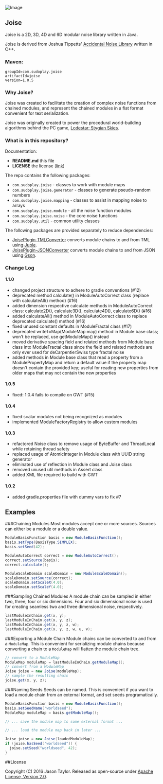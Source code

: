 ![Image](http://www.sudoplaygames.com/lss/screen-01.png)

## Joise
Joise is a 2D, 3D, 4D and 6D modular noise library written in Java.

Joise is derived from Joshua Tippetts' [Accidental Noise Library](http://accidentalnoise.sourceforge.net/index.html) written in C++.

### Maven:

```
groupId=com.sudoplay.joise
artifactId=joise
version=1.0.5
```

### Why Joise?
Joise was created to facilitate the creation of complex noise functions from chained modules, and
represent the chained modules in a flat format convenient for text serialization.

Joise was originally created to power the procedural world-building algorithms behind the PC game,
[Lodestar: Stygian Skies](http://lodestargame.com).

### What is in this repository?
Documentation:
* **README.md** this file
* **LICENSE** the license  ([link](https://github.com/SudoPlayGames/Joise/blob/master/LICENSE))

The repo contains the following packages:
* `com.sudoplay.joise` - classes to work with module maps
* `com.sudoplay.joise.generator` - classes to generate pseudo-random numbers
* `com.sudoplay.joise.mapping` - classes to assist in mapping noise to arrays
* `com.sudoplay.joise.module` - all the noise function modules
* `com.sudoplay.joise.noise` - the core noise functions
* `com.sudoplay.util` - common utility classes

The following packages are provided separately to reduce dependencies:
* [JoisePlugin-TMLConverter](https://github.com/codetaylor/JoisePlugin-TMLConverter) converts module chains to and from TML using [Juple](https://github.com/codetaylor/Juple).
* [JoisePlugin-JSONConverter](https://github.com/codetaylor/JoisePlugin-JSONConverter) converts module chains to and from JSON using [Gson](https://code.google.com/p/google-gson/).

### Change Log

#### 1.1.0
  * changed project structure to adhere to gradle conventions (#12)
  * deprecated method calculate() in ModuleAutoCorrect class (replace with calculateAll() method) (#16)
  * added dimension respective calculate methods in ModuleAutoCorrect class: calculate2D(), calculate3D(), calculate4D(), calculate6D() (#16)
  * added calculateAll() method in ModuleAutoCorrect class to replace deprecated calculate() method (#16)
  * fixed unused constant defaults in ModuleFractal class (#17)
  * deprecated writeToMap(ModuleMap map) method in Module base class; won't be replaced, use getModuleMap() instead
  * moved derivative spacing field and related methods from Module base class into ModuleFractal class since the field and related methods are only ever used for deCarpentierSwiss type fractal noise
  * added methods in Module base class that read a property from a ModulePropertyMap and return a default value if the property map doesn't contain the provided key; useful for reading new properties from older maps that may not contain the new properties

#### 1.0.5

  * fixed: 1.0.4 fails to compile on GWT (#15)

#### 1.0.4

  * fixed scalar modules not being recognized as modules
  * implemented ModuleFactoryRegistry to allow custom modules

#### 1.0.3

  * refactored Noise class to remove usage of ByteBuffer and ThreadLocal while retaining thread safety
  * replaced usage of AtomicInteger in Module class with UUID string generator
  * eliminated use of reflection in Module class and Joise class
  * removed unused util methods in Assert class
  * added XML file required to build with GWT

#### 1.0.2

  * added gradle.properties file with dummy vars to fix #7

## Examples

###Chaining Modules
Most modules accept one or more sources. Sources can either be a module or a double value.
```java
ModuleBasisFunction basis = new ModuleBasisFunction();
basis.setType(BasisType.SIMPLEX);
basis.setSeed(42);

ModuleAutoCorrect correct = new ModuleAutoCorrect();
correct.setSource(basis);
correct.calculate();

ModuleScaleDomain scaleDomain = new ModuleScaleDomain();
scaleDomain.setSource(correct);
scaleDomain.setScaleX(4.0);
scaleDomain.setScaleY(4.0);
```
###Sampling Chained Modules
A module chain can be sampled in either two, three, four or six dimensions. Four and six dimensional noise is used for creating seamless two and three dimensional noise, respectively.
```java
lastModuleInChain.get(x, y);
lastModuleInChain.get(x, y, z);
lastModuleInChain.get(x, y, z, w);
lastModuleInChain.get(x, y, z, w, u, v);
```
###Exporting a Module Chain
Module chains can be converted to and from a `ModuleMap`. This is convenient for serializing module chains because converting a chain to a `ModuleMap` will flatten the module chain tree.
```java
// convert to a ModuleMap
ModuleMap moduleMap = lastModuleInChain.getModuleMap();
// convert from a ModuleMap
Joise joise = new Joise(moduleMap);
// sample the resulting chain
joise.get(x, y, z);
```
###Naming Seeds
Seeds can be named. This is convenient if you want to load a module chain from an external format, and set seeds programatically.
```java
ModuleBasisFunction basis = new ModuleBasisFunction();
basis.setSeedName("worldseed");
ModuleMap moduleMap = basis.getModuleMap();

// ... save the module map to some external format ...

// ... load the module map back in later ...

Joise joise = new Joise(loadedModuleMap);
if (joise.hasSeed("worldseed")) {
  joise.setSeed("worldseed", 42);
}
```
##License

Copyright (C) 2016 Jason Taylor. Released as open-source under [Apache License, Version 2.0](http://www.apache.org/licenses/LICENSE-2.0.html).
